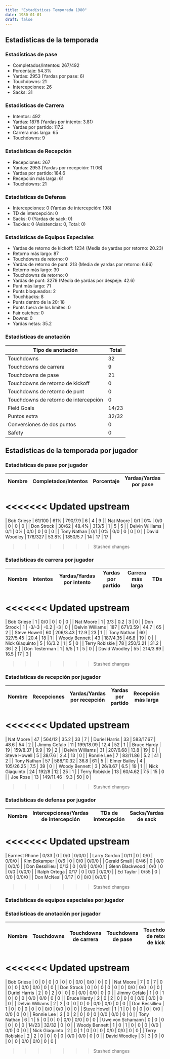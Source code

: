 ```yaml
---
title: "Estadísticas Temporada 1980"
date: 1980-01-01
draft: false
---
```


## Estadísticas de la temporada
### Estadísticas de pase
* Completados/Intentos: 267/492
* Porcentaje: 54.3%
* Yardas: 2953 (Yardas por pase: 6)
* Touchdowns: 21
* Intercepciones: 26
* Sacks: 31

### Estadísticas de Carrera
* Intentos: 492
* Yardas: 1876 (Yardas por intento: 3.81)
* Yardas por partido: 117.2
* Carrera más larga: 65
* Touchdowns: 9

### Estadísticas de Recepción
* Recepciones: 267
* Yardas: 2953 (Yardas por recepción: 11.06)
* Yardas por partido: 184.6
* Recepción más larga: 61
* Touchdowns: 21

### Estadísticas de Defensa
* Intercepciones: 0 (Yardas de intercepción: 198)
* TD de intercepción: 0
* Sacks: 0 (Yardas de sack: 0)
* Tackles: 0 (Asistencias: 0, Total: 0)

### Estadísticas de Equipos Especiales
* Yardas de retorno de kickoff: 1234 (Media de yardas por retorno: 20.23)
* Retorno más largo: 87
* Touchdowns de retorno: 0
* Yardas de retorno de punt: 213 (Media de yardas por retorno: 6.66)
* Retorno más largo: 30
* Touchdowns de retorno: 0
* Yardas de punt: 3279 (Media de yardas por despeje: 42.6)
* Punt más largo: 71
* Punts bloqueados: 2
* Touchbacks: 8
* Punts dentro de la 20: 18
* Punts fuera de los límites: 0
* Fair catches: 0
* Downs: 0
* Yardas netas: 35.2

### Estadísticas de anotación
| Tipo de anotación | Total |
|-------------------|-------|
| Touchdowns | 32 |
| Touchdowns de carrera | 9 |
| Touchdowns de pase | 21 |
| Touchdowns de retorno de kickoff | 0 |
| Touchdowns de retorno de punt | 0 |
| Touchdowns de retorno de intercepción | 0 |
| Field Goals | 14/23 |
| Puntos extra | 32/32 |
| Conversiones de dos puntos | 0 |
| Safety | 0 |

## Estadísticas de la temporada por jugador
### Estadísticas de pase por jugador
| Nombre | Completados/Intentos | Porcentaje | Yardas/Yardas por pase | TDs | Intercepciones | Sacks |
|--------|----------------------|------------|------------------------|-----|----------------|-------|
<<<<<<< Updated upstream
=======
| Bob Griese | 61/100 | 61% | 790/7.9 | 6 | 4 | 9 |
| Nat Moore | 0/1 | 0% | 0/0 | 0 | 0 | 0 |
| Don Strock | 30/62 | 48.4% | 313/5 | 1 | 5 | 5 |
| Delvin Williams | 0/1 | 0% | 0/0 | 0 | 0 | 0 |
| Tony Nathan | 0/1 | 0% | 0/0 | 0 | 0 | 0 |
| David Woodley | 176/327 | 53.8% | 1850/5.7 | 14 | 17 | 17 |
>>>>>>> Stashed changes


### Estadísticas de carrera por jugador
| Nombre | Intentos | Yardas/Yardas por intento | Yardas por partido | Carrera más larga | TDs |
|--------|----------|--------------------------|--------------------|-------------------|-----|
<<<<<<< Updated upstream
=======
| Bob Griese | 1 | 0/0 | 0 | 0 | 0 |
| Nat Moore | 1 | 3/3 | 0.2 | 3 | 0 |
| Don Strock | 1 | -3/-3 | -0.2 | -3 | 0 |
| Delvin Williams | 187 | 671/3.59 | 44.7 | 65 | 2 |
| Steve Howell | 60 | 206/3.43 | 12.9 | 23 | 1 |
| Tony Nathan | 60 | 327/5.45 | 20.4 | 18 | 1 |
| Woody Bennett | 43 | 187/4.35 | 46.8 | 19 | 0 |
| Nick Giaquinto | 5 | 16/3.2 | 1 | 5 | 0 |
| Terry Robiskie | 78 | 250/3.21 | 31.2 | 36 | 2 |
| Don Testerman | 1 | 5/5 | 1 | 5 | 0 |
| David Woodley | 55 | 214/3.89 | 16.5 | 17 | 3 |
>>>>>>> Stashed changes


### Estadísticas de recepción por jugador
| Nombre | Recepciones | Yardas/Yardas por recepción | Yardas por partido | Recepción más larga | TDs |
|--------|-------------|----------------------------|--------------------|---------------------|-----|
<<<<<<< Updated upstream
=======
| Nat Moore | 47 | 564/12 | 35.2 | 33 | 7 |
| Duriel Harris | 33 | 583/17.67 | 48.6 | 54 | 2 |
| Jimmy Cefalo | 11 | 199/18.09 | 12.4 | 52 | 1 |
| Bruce Hardy | 19 | 159/8.37 | 9.9 | 19 | 2 |
| Delvin Williams | 31 | 207/6.68 | 13.8 | 19 | 0 |
| Steve Howell | 5 | 38/7.6 | 2.4 | 13 | 0 |
| Ronnie Lee | 7 | 83/11.86 | 5.2 | 41 | 2 |
| Tony Nathan | 57 | 588/10.32 | 36.8 | 61 | 5 |
| Elmer Bailey | 4 | 105/26.25 | 7.5 | 39 | 0 |
| Woody Bennett | 3 | 26/8.67 | 6.5 | 19 | 1 |
| Nick Giaquinto | 24 | 192/8 | 12 | 25 | 1 |
| Terry Robiskie | 13 | 60/4.62 | 7.5 | 15 | 0 |
| Joe Rose | 13 | 149/11.46 | 9.3 | 50 | 0 |
>>>>>>> Stashed changes


### Estadísticas de defensa por jugador
| Nombre | Intercepciones/Yardas de intercepción | TDs de intercepción | Sacks/Yardas de sack | Tackles/Asistencias/Total |
|--------|--------------------------------------|---------------------|-----------------------|--------------------------|
<<<<<<< Updated upstream
=======
| Earnest Rhone | 0/33 | 0 | 0/0 | 0/0/0 |
| Larry Gordon | 0/11 | 0 | 0/0 | 0/0/0 |
| Kim Bokamper | 0/6 | 0 | 0/0 | 0/0/0 |
| Gerald Small | 0/46 | 0 | 0/0 | 0/0/0 |
| Don Bessillieu | 0/13 | 0 | 0/0 | 0/0/0 |
| Glenn Blackwood | 0/0 | 0 | 0/0 | 0/0/0 |
| Ralph Ortega | 0/17 | 0 | 0/0 | 0/0/0 |
| Ed Taylor | 0/55 | 0 | 0/0 | 0/0/0 |
| Don McNeal | 0/17 | 0 | 0/0 | 0/0/0 |
>>>>>>> Stashed changes


### Estadísticas de equipos especiales por jugador
<!-- Puedes agregar aquí tablas para KickoffReturn, PuntReturn, Punting, Kicking si lo necesitas -->

### Estadísticas de anotación por jugador
| Nombre | Touchdowns | Touchdowns de carrera | Touchdowns de pase | Touchdowns de retorno de kickoff | Touchdowns de retorno de punt | Touchdowns de retorno de intercepción | Field Goals | Puntos extra | Conversiones de dos puntos | Safety |
|--------|------------|----------------|---------------------|----------------------------------|-------------------------------|----------------------------------|------------|--------------|--------------------------|--------|
<<<<<<< Updated upstream
=======
| Bob Griese | 0 | 0 | 0 | 0 | 0 | 0 | 0/0 | 0/0 | 0 | 0 |
| Nat Moore | 7 | 0 | 7 | 0 | 0 | 0 | 0/0 | 0/0 | 0 | 0 |
| Don Strock | 0 | 0 | 0 | 0 | 0 | 0 | 0/0 | 0/0 | 0 | 0 |
| Duriel Harris | 2 | 0 | 2 | 0 | 0 | 0 | 0/0 | 0/0 | 0 | 0 |
| Jimmy Cefalo | 1 | 0 | 1 | 0 | 0 | 0 | 0/0 | 0/0 | 0 | 0 |
| Bruce Hardy | 2 | 0 | 2 | 0 | 0 | 0 | 0/0 | 0/0 | 0 | 0 |
| Delvin Williams | 2 | 2 | 0 | 0 | 0 | 0 | 0/0 | 0/0 | 0 | 0 |
| Don Bessillieu | 1 | 0 | 0 | 0 | 0 | 0 | 0/0 | 0/0 | 0 | 0 |
| Steve Howell | 1 | 1 | 0 | 0 | 0 | 0 | 0/0 | 0/0 | 0 | 0 |
| Ronnie Lee | 2 | 0 | 2 | 0 | 0 | 0 | 0/0 | 0/0 | 0 | 0 |
| Tony Nathan | 6 | 1 | 5 | 0 | 0 | 0 | 0/0 | 0/0 | 0 | 0 |
| Uwe von Schamann | 0 | 0 | 0 | 0 | 0 | 0 | 14/23 | 32/32 | 0 | 0 |
| Woody Bennett | 1 | 0 | 1 | 0 | 0 | 0 | 0/0 | 0/0 | 0 | 0 |
| Nick Giaquinto | 2 | 0 | 1 | 0 | 0 | 0 | 0/0 | 0/0 | 0 | 0 |
| Terry Robiskie | 2 | 2 | 0 | 0 | 0 | 0 | 0/0 | 0/0 | 0 | 0 |
| David Woodley | 3 | 3 | 0 | 0 | 0 | 0 | 0/0 | 0/0 | 0 | 0 |
>>>>>>> Stashed changes
